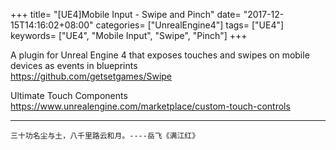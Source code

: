 +++
title= "[UE4]Mobile Input - Swipe and Pinch"
date= "2017-12-15T14:16:02+08:00"
categories= ["UnrealEngine4"]
tags= ["UE4"]
keywords= ["UE4", "Mobile Input", "Swipe", "Pinch"]
+++

A plugin for Unreal Engine 4 that exposes touches and swipes on mobile devices as events in blueprints  
https://github.com/getsetgames/Swipe

Ultimate Touch Components  
https://www.unrealengine.com/marketplace/custom-touch-controls

***
`三十功名尘与土，八千里路云和月。----岳飞《满江红》`